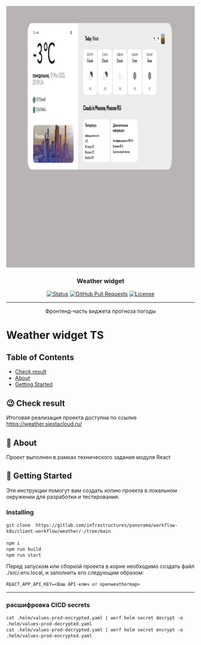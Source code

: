 


<p align="center">
  <a href="" rel="noopener">
 <img width=100% height=700px src="./src/assets/img/preview.png" alt="Project logo"></a>
</p>


<div align="center">
<h3 align="center">Weather widget</h3>


[![Status](https://img.shields.io/badge/status-active-success.svg)]()
[![GitHub Pull Requests](https://img.shields.io/github/issues-pr/kylelobo/The-Documentation-Compendium.svg)](https://github.com/kylelobo/The-Documentation-Compendium/pulls)
[![License](https://img.shields.io/badge/license-MIT-blue.svg)](/LICENSE)

</div>

---

<p align="center"> Фронтенд-часть виджета прогноза погоды
    <br> 
</p>


# Weather widget TS


## Table of Contents

- [Check result](https://weather.siestacloud.ru/)
- [About](#about)
- [Getting Started](#getting_started)
## 😉 Check result <a name = "Check result"></a>
Итоговая реализация проекта доступна по ссылке <https://weather.siestacloud.ru/>
## 🧐 About <a name = "about"></a>

Проект выполнен в рамках технического задания модуля React

## 🔧 Getting Started <a name = "getting_started"></a>

Эти инструкции помогут вам создать копию проекта в локальном окружении для разработки и тестирования. 

###  Installing
```
git clone  https://gitlab.com/infrastructures/panorama/workflow-k8s/client-workflow/weather/-/tree/main

npm i
npm run build
npm run start
```
Перед запуском или сборкой проекта в корне необходимо создать файл ./src/.env.local, и заполнить его следующим образом:

```
REACT_APP_API_KEY=<Ваш API-ключ от openweathermap>
```

---




### расшифровка CICD secrets 


```
cat .helm/values-prod-encrypted.yaml | werf helm secret decrypt -o .helm/values-prod-decrypted.yaml
cat .helm/values-prod-decrypted.yaml | werf helm secret encrypt -o .helm/values-prod-encrypted.yaml
```


